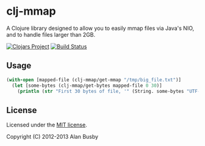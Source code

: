 # clj-mmap

A Clojure library designed to allow you to easily mmap files via Java's NIO, and to handle files larger than 2GB.

[![Clojars Project](https://img.shields.io/clojars/v/org.clojars.cantido/clj-mmap.svg)](https://clojars.org/org.clojars.cantido/clj-mmap)
[![Build Status](https://travis-ci.org/Cantido/clj-mmap.svg?branch=master)](https://travis-ci.org/Cantido/clj-mmap)

## Usage
```clojure
(with-open [mapped-file (clj-mmap/get-mmap "/tmp/big_file.txt")]
  (let [some-bytes (clj-mmap/get-bytes mapped-file 0 30)]
    (println (str "First 30 bytes of file, '" (String. some-bytes "UTF-8") "'"))))
```

## License

Licensed under the [MIT license](https://opensource.org/licenses/MIT).

Copyright (C) 2012-2013 Alan Busby
